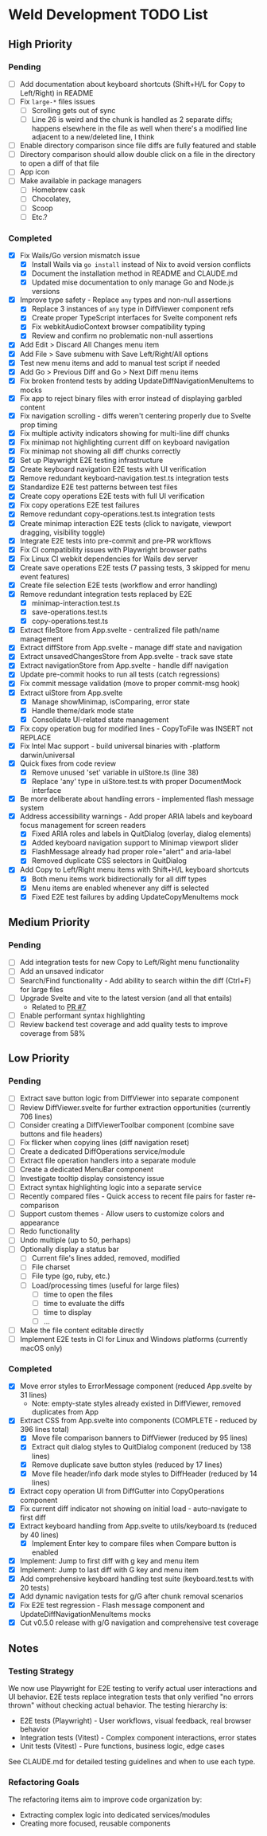 # Weld Development TODO List

## High Priority

### Pending
- [ ] Add documentation about keyboard shortcuts (Shift+H/L for Copy to Left/Right) in README
- [ ] Fix `large-*` files issues
  - [ ] Scrolling gets out of sync
  - [ ] Line 26 is weird and the chunk is handled as 2 separate diffs; happens elsewhere in the file as well when there's a modified line adjacent to a new/deleted line, I think
- [ ] Enable directory comparison since file diffs are fully featured and stable
- [ ] Directory comparison should allow double click on a file in the directory to open a diff of that file
- [ ] App icon
- [ ] Make available in package managers
  - [ ] Homebrew cask
  - [ ] Chocolatey,
  - [ ] Scoop
  - [ ] Etc.?

### Completed
- [x] Fix Wails/Go version mismatch issue
  - [x] Install Wails via `go install` instead of Nix to avoid version conflicts
  - [x] Document the installation method in README and CLAUDE.md
  - [x] Updated mise documentation to only manage Go and Node.js versions
- [x] Improve type safety - Replace `any` types and non-null assertions
  - [x] Replace 3 instances of `any` type in DiffViewer component refs
  - [x] Create proper TypeScript interfaces for Svelte component refs
  - [x] Fix webkitAudioContext browser compatibility typing
  - [x] Review and confirm no problematic non-null assertions
- [x] Add Edit > Discard All Changes menu item
- [x] Add File > Save submenu with Save Left/Right/All options
- [x] Test new menu items and add to manual test script if needed
- [x] Add Go > Previous Diff and Go > Next Diff menu items
- [x] Fix broken frontend tests by adding UpdateDiffNavigationMenuItems to mocks
- [x] Fix app to reject binary files with error instead of displaying garbled content
- [x] Fix navigation scrolling - diffs weren't centering properly due to Svelte prop timing
- [x] Fix multiple activity indicators showing for multi-line diff chunks
- [x] Fix minimap not highlighting current diff on keyboard navigation
- [x] Fix minimap not showing all diff chunks correctly
- [x] Set up Playwright E2E testing infrastructure
- [x] Create keyboard navigation E2E tests with UI verification
- [x] Remove redundant keyboard-navigation.test.ts integration tests
- [x] Standardize E2E test patterns between test files
- [x] Create copy operations E2E tests with full UI verification
- [x] Fix copy operations E2E test failures
- [x] Remove redundant copy-operations.test.ts integration tests
- [x] Create minimap interaction E2E tests (click to navigate, viewport dragging, visibility toggle)
- [x] Integrate E2E tests into pre-commit and pre-PR workflows
- [x] Fix CI compatibility issues with Playwright browser paths
- [x] Fix Linux CI webkit dependencies for Wails dev server
- [x] Create save operations E2E tests (7 passing tests, 3 skipped for menu event features)
- [x] Create file selection E2E tests (workflow and error handling)
- [x] Remove redundant integration tests replaced by E2E
  - [x] minimap-interaction.test.ts
  - [x] save-operations.test.ts
  - [x] copy-operations.test.ts
- [x] Extract fileStore from App.svelte - centralized file path/name management
- [x] Extract diffStore from App.svelte - manage diff state and navigation
- [x] Extract unsavedChangesStore from App.svelte - track save state
- [x] Extract navigationStore from App.svelte - handle diff navigation
- [x] Update pre-commit hooks to run all tests (catch regressions)
- [x] Fix commit message validation (move to proper commit-msg hook)
- [x] Extract uiStore from App.svelte
  - [x] Manage showMinimap, isComparing, error state
  - [x] Handle theme/dark mode state
  - [x] Consolidate UI-related state management
- [x] Fix copy operation bug for modified lines - CopyToFile was INSERT not REPLACE
- [x] Fix Intel Mac support - build universal binaries with -platform darwin/universal
- [x] Quick fixes from code review
  - [x] Remove unused 'set' variable in uiStore.ts (line 38)
  - [x] Replace 'any' type in uiStore.test.ts with proper DocumentMock interface
- [x] Be more deliberate about handling errors - implemented flash message system
- [x] Address accessibility warnings - Add proper ARIA labels and keyboard focus management for screen readers
  - [x] Fixed ARIA roles and labels in QuitDialog (overlay, dialog elements)
  - [x] Added keyboard navigation support to Minimap viewport slider
  - [x] FlashMessage already had proper role="alert" and aria-label
  - [x] Removed duplicate CSS selectors in QuitDialog
- [x] Add Copy to Left/Right menu items with Shift+H/L keyboard shortcuts
  - [x] Both menu items work bidirectionally for all diff types
  - [x] Menu items are enabled whenever any diff is selected
  - [x] Fixed E2E test failures by adding UpdateCopyMenuItems mock

## Medium Priority

### Pending
- [ ] Add integration tests for new Copy to Left/Right menu functionality
- [ ] Add an unsaved indicator
- [ ] Search/Find functionality - Add ability to search within the diff (Ctrl+F) for large files
- [ ] Upgrade Svelte and vite to the latest version (and all that entails)
  * Related to [PR #7](https://github.com/robwilkerson/weld/pull/7)
- [ ] Enable performant syntax highlighting
- [ ] Review backend test coverage and add quality tests to improve coverage from 58%

## Low Priority

### Pending
- [ ] Extract save button logic from DiffViewer into separate component
- [ ] Review DiffViewer.svelte for further extraction opportunities (currently 706 lines)
- [ ] Consider creating a DiffViewerToolbar component (combine save buttons and file headers)
- [ ] Fix flicker when copying lines (diff navigation reset)
- [ ] Create a dedicated DiffOperations service/module
- [ ] Extract file operation handlers into a separate module
- [ ] Create a dedicated MenuBar component
- [ ] Investigate tooltip display consistency issue
- [ ] Extract syntax highlighting logic into a separate service
- [ ] Recently compared files - Quick access to recent file pairs for faster re-comparison
- [ ] Support custom themes - Allow users to customize colors and appearance
- [ ] Redo functionality
- [ ] Undo multiple (up to 50, perhaps)
- [ ] Optionally display a status bar
  - [ ] Current file's lines added, removed, modified
  - [ ] File charset
  - [ ] File type (go, ruby, etc.)
  - [ ] Load/processing times (useful for large files)
    - [ ] time to open the files
    - [ ] time to evaluate the diffs
    - [ ] time to display
    - [ ] ...
- [ ] Make the file content editable directly
- [ ] Implement E2E tests in CI for Linux and Windows platforms (currently macOS only)

### Completed
- [x] Move error styles to ErrorMessage component (reduced App.svelte by 31 lines)
  - Note: empty-state styles already existed in DiffViewer, removed duplicates from App
- [x] Extract CSS from App.svelte into components (COMPLETE - reduced by 396 lines total)
  - [x] Move file comparison banners to DiffViewer (reduced by 95 lines)
  - [x] Extract quit dialog styles to QuitDialog component (reduced by 138 lines)
  - [x] Remove duplicate save button styles (reduced by 17 lines)
  - [x] Move file header/info dark mode styles to DiffHeader (reduced by 14 lines)
- [x] Extract copy operation UI from DiffGutter into CopyOperations component
- [x] Fix current diff indicator not showing on initial load - auto-navigate to first diff
- [x] Extract keyboard handling from App.svelte to utils/keyboard.ts (reduced by 40 lines)
  - [x] Implement Enter key to compare files when Compare button is enabled
- [x] Implement: Jump to first diff with g key and menu item
- [x] Implement: Jump to last diff with G key and menu item
- [x] Add comprehensive keyboard handling test suite (keyboard.test.ts with 20 tests)
- [x] Add dynamic navigation tests for g/G after chunk removal scenarios
- [x] Fix E2E test regression - Flash message component and UpdateDiffNavigationMenuItems mocks
- [x] Cut v0.5.0 release with g/G navigation and comprehensive test coverage

## Notes

### Testing Strategy
We now use Playwright for E2E testing to verify actual user interactions and UI behavior. E2E tests replace integration tests that only verified "no errors thrown" without checking actual behavior. The testing hierarchy is:
- E2E tests (Playwright) - User workflows, visual feedback, real browser behavior
- Integration tests (Vitest) - Complex component interactions, error states
- Unit tests (Vitest) - Pure functions, business logic, edge cases

See CLAUDE.md for detailed testing guidelines and when to use each type.

### Refactoring Goals
The refactoring items aim to improve code organization by:
- Extracting complex logic into dedicated services/modules
- Creating more focused, reusable components
